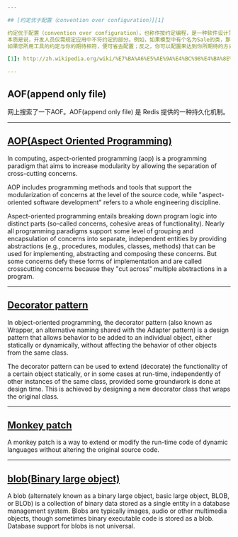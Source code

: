 ```yaml
---

## [约定优于配置（convention over configuration）][1]

约定优于配置（convention over configuration），也称作按约定编程，是一种软件设计范式，旨在减少软件开发人员需做决定的数量，获得简单的好处，而又不失灵活性。
本质是说，开发人员仅需规定应用中不符约定的部分。例如，如果模型中有个名为Sale的类，那么数据库中对应的表就会默认命名为sales。只有在偏离这一约定时，例如将该表命名为"products_sold"，才需写有关这个名字的配置。
如果您所用工具的约定与你的期待相符，便可省去配置；反之，你可以配置来达到你所期待的方式。

[1]: http://zh.wikipedia.org/wiki/%E7%BA%A6%E5%AE%9A%E4%BC%98%E4%BA%8E%E9%85%8D%E7%BD%AE

---
```


## AOF(append only file)
网上搜索了一下AOF。AOF(append only file) 是 Redis 提供的一种持久化机制。

---

## [AOP(Aspect Oriented Programming)][2]

In computing, aspect-oriented programming (aop) is a programming paradigm that aims to increase modularity by allowing the separation of cross-cutting concerns. 

AOP includes programming methods and tools that support the modularization of concerns at the level of the source code, while "aspect-oriented software development" refers to a whole engineering discipline.

Aspect-oriented programming entails breaking down program logic into distinct parts (so-called concerns, cohesive areas of functionality). Nearly all programming paradigms support some level of grouping and encapsulation of concerns into separate, independent entities by providing abstractions (e.g., procedures, modules, classes, methods) that can be used for implementing, abstracting and composing these concerns. But some concerns defy these forms of implementation and are called crosscutting concerns because they "cut across" multiple abstractions in a program.

[2]: http://en.wikipedia.org/wiki/Aspect_oriented_programming

---

## [Decorator pattern](http://en.wikipedia.org/wiki/Decorator_pattern)

In object-oriented programming, the decorator pattern (also known as Wrapper, an alternative naming shared with the Adapter pattern) is a design pattern that allows behavior to be added to an individual object, either statically or dynamically, without affecting the behavior of other objects from the same class.

The decorator pattern can be used to extend (decorate) the functionality of a certain object statically, or in some cases at run-time, independently of other instances of the same class, provided some groundwork is done at design time. This is achieved by designing a new decorator class that wraps the original class. 

---

## [Monkey patch](http://en.wikipedia.org/wiki/Monkey_patch)

A monkey patch is a way to extend or modify the run-time code of dynamic languages without altering the original source code. 

---

## [blob(Binary large object)][3]

A blob (alternately known as a binary large object, basic large object, BLOB, or BLOb) is a collection of binary data stored as a single entity in a database management system. Blobs are typically images, audio or other multimedia objects, though sometimes binary executable code is stored as a blob. Database support for blobs is not universal.

[3]: http://en.wikipedia.org/wiki/Binary_large_object
